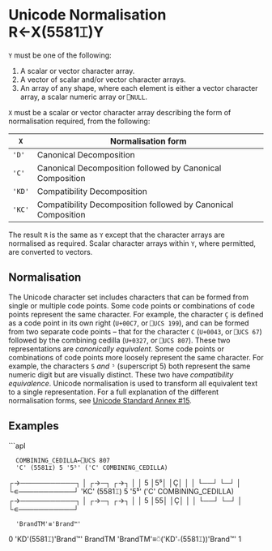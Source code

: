 <h1 class="heading"><span class="name">Unicode Normalisation</span> <span class="command">R←X(5581⌶)Y</span></h1>

`Y` must be one of the following:

1. A scalar or vector character array.
2. A vector of scalar and/or vector character arrays.
3. An array of any shape, where each element is either a vector character array, a scalar numeric array or `⎕NULL`.

`X` must be a scalar or vector character array describing the form of normalisation required, from the following:

|`X`   |Normalisation form|
|------|---|
|`'D'` |Canonical Decomposition
|`'C'` |Canonical Decomposition followed by Canonical Composition
|`'KD'`|Compatibility Decomposition
|`'KC'`|Compatibility Decomposition followed by Canonical Composition

The result `R` is the same as `Y` except that the character arrays are normalised as required. Scalar character arrays within `Y`, where permitted, are converted to  vectors.

## Normalisation

The Unicode character set includes characters that can be formed from single or multiple code points. Some code points or combinations of code points represent the same character. For example, the character `Ç` is defined as a code point in its own right (`U+00C7`, or `⎕UCS 199`), and can be formed from two separate code points – that for the character `C` (`U+0043`, or `⎕UCS 67`) followed by the combining cedilla (`U+0327`, or `⎕UCS 807`). These two representations are _canonically equivalent_. Some code points or combinations of code points more loosely represent the same character. For example, the characters `5` *and* `⁵` (superscript 5) both represent the same numeric digit but are visually distinct. These two have _compatibility equivalence_. Unicode normalisation is used to transform all equivalent text to a single representation. For a full explanation of the different normalisation forms, see [Unicode Standard Annex #15](https://unicode.org/reports/tr15/).

<h2 class="example">Examples</h2>
```apl

      COMBINING_CEDILLA←⎕UCS 807
      'C' (5581⌶) 5 '5⁵' ('C' COMBINING_CEDILLA)
┌→───────────┐
│   ┌→─┐ ┌→┐ │
│ 5 │5⁵│ │Ç│ │
│   └──┘ └─┘ │
└∊───────────┘
      'KC' (5581⌶) 5 '5⁵' ('C' COMBINING_CEDILLA)
┌→───────────┐
│   ┌→─┐ ┌→┐ │
│ 5 │55│ │Ç│ │
│   └──┘ └─┘ │
└∊───────────┘

      'BrandTM'≡'Brand™'
0
      'KD'(5581⌶)'Brand™'
BrandTM
      'BrandTM'≡⍥('KD'∘(5581⌶))'Brand™'
1

```

